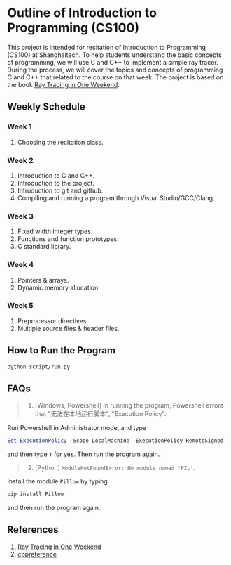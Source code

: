 # Outline of Introduction to Programming (CS100)

This project is intended for recitation of Introduction to Programming (CS100) at Shanghaitech. To help students understand the basic concepts of programming, we will use C and C++ to implement a simple ray tracer. During the process, we will cover the topics and concepts of programming C and C++ that related to the course on that week. The project is based on the book [Ray Tracing in One Weekend](https://raytracing.github.io/).

## Weekly Schedule

### Week 1

1. Choosing the recitation class.

### Week 2

1. Introduction to C and C++.
2. Introduction to the project.
3. Introduction to git and github.
4. Compiling and running a program through Visual Studio/GCC/Clang.

### Week 3

1. Fixed width integer types.
2. Functions and function prototypes.
3. C standard library.

### Week 4

1. Pointers & arrays.
2. Dynamic memory allocation.

### Week 5

1. Preprocessor directives.
2. Multiple source files & header files.

## How to Run the Program

```bash
python script/run.py
```

## FAQs

> 1. [Windows, Powershell] In running the program, Powershell errors that "无法在本地运行脚本", "Execution Policy".

Run Powershell in Administrator mode, and type
```powershell
Set-ExecutionPolicy -Scope LocalMachine -ExecutionPolicy RemoteSigned
```
and then type `Y` for yes. Then run the program again.

> 2. [Python] `ModuleNotFoundError: No module named 'PIL'`.

Install the module `Pillow` by typing
```bash
pip install Pillow
```
and then run the program again.

## References

1. [Ray Tracing in One Weekend](https://raytracing.github.io/)
2. [cppreference](https://en.cppreference.com/w/)
